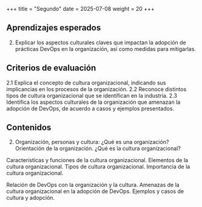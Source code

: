 +++
title = "Segundo"
date = 2025-07-08
weight = 20
+++

## Aprendizajes esperados
2. Explicar los aspectos culturales claves que impactan la adopción de prácticas DevOps en la organización, así como medidas para mitigarlas.
## Criterios de evaluación
2.1 Explica el concepto de cultura organizacional, indicando sus implicancias en los procesos de la organización.
2.2 Reconoce distintos tipos de cultura organizacional que se identifican en la industria.
2.3 Identifica los aspectos culturales de la organización que amenazan la adopción de DevOps, de acuerdo a casos y ejemplos presentados.
## Contenidos
2. Organización, personas y cultura:
¿Qué es una organización?
Orientación de la organización.
¿Qué es la cultura organizacional?

Características y funciones de la cultura organizacional.
Elementos de la cultura organizacional.
Tipos de cultura organizacional.
Importancia de la cultura organizacional.

Relación de DevOps con la organización y la cultura.
Amenazas de la cultura organizacional en la adopción de DevOps.
Ejemplos y casos de cultura y adopción.